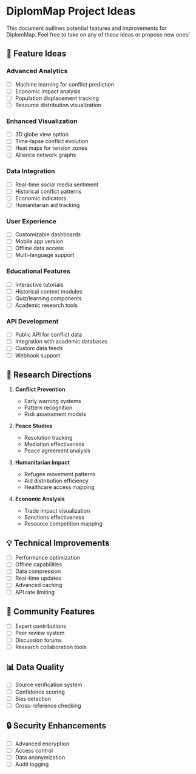 # DiplomMap Project Ideas

This document outlines potential features and improvements for DiplomMap. Feel free to take on any of these ideas or propose new ones!

## 🌟 Feature Ideas

### Advanced Analytics
- [ ] Machine learning for conflict prediction
- [ ] Economic impact analysis
- [ ] Population displacement tracking
- [ ] Resource distribution visualization

### Enhanced Visualization
- [ ] 3D globe view option
- [ ] Time-lapse conflict evolution
- [ ] Heat maps for tension zones
- [ ] Alliance network graphs

### Data Integration
- [ ] Real-time social media sentiment
- [ ] Historical conflict patterns
- [ ] Economic indicators
- [ ] Humanitarian aid tracking

### User Experience
- [ ] Customizable dashboards
- [ ] Mobile app version
- [ ] Offline data access
- [ ] Multi-language support

### Educational Features
- [ ] Interactive tutorials
- [ ] Historical context modules
- [ ] Quiz/learning components
- [ ] Academic research tools

### API Development
- [ ] Public API for conflict data
- [ ] Integration with academic databases
- [ ] Custom data feeds
- [ ] Webhook support

## 🔬 Research Directions

1. **Conflict Prevention**
   - Early warning systems
   - Pattern recognition
   - Risk assessment models

2. **Peace Studies**
   - Resolution tracking
   - Mediation effectiveness
   - Peace agreement analysis

3. **Humanitarian Impact**
   - Refugee movement patterns
   - Aid distribution efficiency
   - Healthcare access mapping

4. **Economic Analysis**
   - Trade impact visualization
   - Sanctions effectiveness
   - Resource competition mapping

## 💡 Technical Improvements

- [ ] Performance optimization
- [ ] Offline capabilities
- [ ] Data compression
- [ ] Real-time updates
- [ ] Advanced caching
- [ ] API rate limiting

## 🤝 Community Features

- [ ] Expert contributions
- [ ] Peer review system
- [ ] Discussion forums
- [ ] Research collaboration tools

## 📊 Data Quality

- [ ] Source verification system
- [ ] Confidence scoring
- [ ] Bias detection
- [ ] Cross-reference checking

## 🔒 Security Enhancements

- [ ] Advanced encryption
- [ ] Access control
- [ ] Data anonymization
- [ ] Audit logging